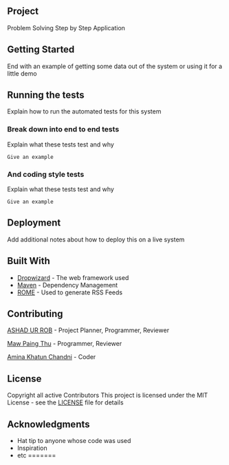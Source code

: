## Project

Problem Solving Step by Step Application

## Getting Started


End with an example of getting some data out of the system or using it for a little demo

## Running the tests

Explain how to run the automated tests for this system

### Break down into end to end tests

Explain what these tests test and why

```
Give an example
```

### And coding style tests

Explain what these tests test and why

```
Give an example
```

## Deployment

Add additional notes about how to deploy this on a live system

## Built With

* [Dropwizard](http://www.dropwizard.io/1.0.2/docs/) - The web framework used
* [Maven](https://maven.apache.org/) - Dependency Management
* [ROME](https://rometools.github.io/rome/) - Used to generate RSS Feeds

## Contributing

[ASHAD UR ROB](http://www.robengg.com) - Project Planner, Programmer, Reviewer 

[Maw Paing Thu](https://github.com/paingThu) - Programmer, Reviewer 

[Amina Khatun Chandni](https://github.com/aminakhatunchandni) - Coder


## License

Copyright all active Contributors
This project is licensed under the MIT License - see the [LICENSE](licenses) file for details

## Acknowledgments

* Hat tip to anyone whose code was used
* Inspiration
* etc
=======
